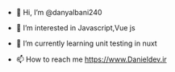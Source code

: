 - 👋 Hi, I’m @danyalbani240
- 👀 I’m interested in Javascript,Vue js
- 🌱 I’m currently learning unit testing in nuxt

- 📫 How to reach me https://www.Danieldev.ir
